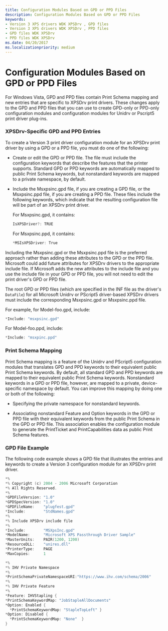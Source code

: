 ```yaml
---
title: Configuration Modules Based on GPD or PPD Files
description: Configuration Modules Based on GPD or PPD Files
keywords:
- Version 3 XPS drivers WDK XPSDrv , GPD files
- Version 3 XPS drivers WDK XPSDrv , PPD files
- GPD files WDK XPSDrv
- PPD files WDK XPSDrv
ms.date: 04/20/2017
ms.localizationpriority: medium
---
```


# Configuration Modules Based on GPD or PPD Files


For Windows Vista, GPD and PPD files contain Print Schema mapping and new entries that are specific to XPSDrv print drivers. These changes apply to the GPD and PPD files that you can use to create GPD-only or PPD-only configuration modules and configuration modules for Unidrv or Pscript5 print driver plug-ins.

### XPSDrv-Specific GPD and PPD Entries

To create a Version 3 print driver configuration module for an XPSDrv print driver by using a GPD or a PPD file, you must do one of the following:

-   Create or edit the GPD or PPD file. The file must include the configuration keywords that describe the features that the printer supports. Standard GPD or PPD keywords are automatically mapped to public Print Schema keywords, but nonstandard keywords are mapped to a private namespace, by default.

-   Include the Msxpsinc.gpd file, if you are creating a GPD file, or the Msxpsinc.ppd file, if you are creating a PPD file. These files include the following keywords, which indicate that the resulting configuration file will be part of an XPSDrv print driver.

    For Msxpsinc.gpd, it contains:

    ```cpp
    IsXPSDriver?: TRUE
    ```

    For Msxpsinc.ppd, it contains:

    ```cpp
    *MSIsXPSDriver: True
    ```

Including the Msxpsinc.gpd or the Msxpsinc.ppd file is the preferred approach rather than adding these attributes to the GPD or the PPD file. Microsoft could add future attributes for XPSDrv drivers to the appropriate include file. If Microsoft adds the new attributes to the include file and you use the include file in your GPD or PPD file, you will not need to edit the print driver's GPD or PPD file.

The root GPD or PPD files (which are specified in the INF file as the driver's `DataFile`) for all Microsoft Unidrv or PScript5 driver-based XPSDrv drivers must include the corresponding Msxpsinc.gpd or Msxpsinc.ppd file.

For example, for Model-foo.gpd, include:

```cpp
*Include: "msxpsinc.gpd"
```

For Model-foo.ppd, include:

```cpp
*Include: "msxpinc.ppd"
```

### Print Schema Mapping

Print Schema mapping is a feature of the Unidrv and PScript5 configuration modules that translates GPD and PPD keywords to their equivalent public Print Schema keywords. By default, all standard GPD and PPD keywords are mapped to their equivalent public Print Schema keywords. Nonstandard keywords in a GPD or PPD file, however, are mapped to a private, device-specific namespace by default. You can improve this mapping by doing one or both of the following:

-   Specifying the private namespace for nonstandard keywords.

-   Associating nonstandard Feature and Option keywords in the GPD or PPD file with their equivalent keywords from the public Print Schema in the GPD or PPD file. This association enables the configuration module to generate the PrintTicket and PrintCapabilities data as public Print Schema features.

### GPD File Example

The following code example shows a GPD file that illustrates the entries and keywords to create a Version 3 configuration module for an XPSDrv print driver.

```cpp
*%
*% Copyright (c) 2004 - 2006 Microsoft Corporation
*% All Rights Reserved.
*%
*GPDFileVersion: "1.0"
*GPDSpecVersion: "1.0"
*GPDFileName:    "plugfest.gpd"
*Include:        "StdNames.gpd"
*%
*% Include XPSDrv include file
*%
*Include:        "MSXpsInc.gpd"
*ModelName:      "Microsoft XPS Passthrough Driver Sample"
*MasterUnits:    PAIR(1200, 1200)
*ResourceDLL:    "unires.dll"
*PrinterType:    PAGE
*MaxCopies:      1

*%
*% IHV Private Namespace
*%
*PrintSchemaPrivateNamespaceURI:"https://www.ihv.com/schema/2006"
*%
*% IHV Private Feature
*%
*Feature: IHVStapling { 
*PrintSchemaKeywordMap: "JobStapleAllDocuments"
*Option: Enabled {
  *PrintSchemaKeywordMap: "StapleTopLeft" }
*Option: Disabled {
  *PrintSchemaKeywordMap: "None"  }
}
```

 

 




